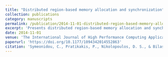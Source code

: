 ```yaml
---
title: "Distributed region-based memory allocation and synchronization"
collection: publications
category: manuscripts
permalink: /publication/2014-11-01-distributed-region-based-memory-allocation
excerpt: 'Presents distributed region-based memory allocation and synchronization techniques for high-performance computing applications to improve memory management and coordination in distributed systems.'
date: 2014-11-01
venue: 'The International Journal of High Performance Computing Applications'
paperurl: 'https://doi.org/10.1177/1094342014552863'
citation: 'Symeonidou, C., Pratikakis, P., Nikolopoulos, D. S., & Bilas, A. (2014). &quot;Distributed region-based memory allocation and synchronization.&quot; <i>The International Journal of High Performance Computing Applications</i>, 28(4), 406-414. https://doi.org/10.1177/1094342014552863'
---
```

